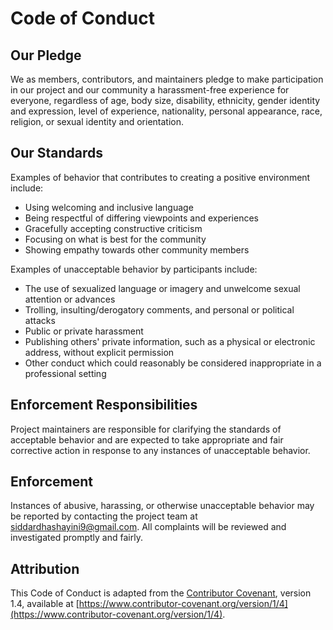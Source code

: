# Code of Conduct

## Our Pledge

We as members, contributors, and maintainers pledge to make participation in our project and our community a harassment-free experience for everyone, regardless of age, body size, disability, ethnicity, gender identity and expression, level of experience, nationality, personal appearance, race, religion, or sexual identity and orientation.

## Our Standards

Examples of behavior that contributes to creating a positive environment include:

- Using welcoming and inclusive language
- Being respectful of differing viewpoints and experiences
- Gracefully accepting constructive criticism
- Focusing on what is best for the community
- Showing empathy towards other community members

Examples of unacceptable behavior by participants include:

- The use of sexualized language or imagery and unwelcome sexual attention or advances
- Trolling, insulting/derogatory comments, and personal or political attacks
- Public or private harassment
- Publishing others' private information, such as a physical or electronic address, without explicit permission
- Other conduct which could reasonably be considered inappropriate in a professional setting

## Enforcement Responsibilities

Project maintainers are responsible for clarifying the standards of acceptable behavior and are expected to take appropriate and fair corrective action in response to any instances of unacceptable behavior.

## Enforcement

Instances of abusive, harassing, or otherwise unacceptable behavior may be reported by contacting the project team at siddardhashayini9@gmail.com. All complaints will be reviewed and investigated promptly and fairly.

## Attribution

This Code of Conduct is adapted from the [Contributor Covenant](https://www.contributor-covenant.org/), version 1.4, available at [https://www.contributor-covenant.org/version/1/4](https://www.contributor-covenant.org/version/1/4).

